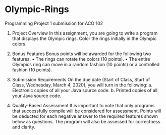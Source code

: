 # Olympic-Rings
Programming Project 1 submission for ACO 102

1. Project Overview
In this assignment, you are going to write a program that displays the Olympic rings. Color the rings initially in
the Olympic colors.

2. Bonus Features
Bonus points will be awarded for the following two features:
• The rings can rotate the colors (10 points).
• The entire Olympics ring can move in a random fashion (10 points) or a controlled fashion (10
points).

3. Submission Requirements
On the due date (Start of Class, Start of Class, Wednesday, March 4, 2020), you will turn in the following:
a. Electronic copies of all your Java source code.
b. Printed copies of all your Java source code.

4. Quality-Based Assessment
It is important to note that only programs that successfully compile will be considered for assessment.
Points will be deducted for each negative answer to the required features shown below as questions. The program
will also be assessed for correctness and clarity.
